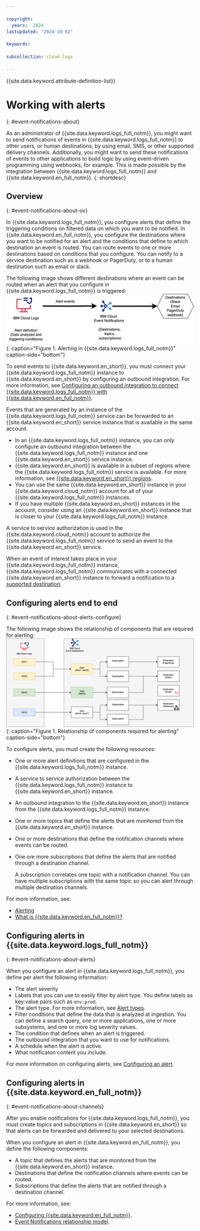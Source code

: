 ```yaml
---

copyright:
  years:  2024
lastupdated: "2024-10-02"

keywords:

subcollection: cloud-logs

---
```


{{site.data.keyword.attribute-definition-list}}

# Working with alerts
{: #event-notifications-about}

As an administrator of {{site.data.keyword.logs_full_notm}}, you might want to send notifications of events in {{site.data.keyword.logs_full_notm}} to other users, or human destinations, by using email, SMS, or other supported delivery channels. Additionally, you might want to send these notifications of events to other applications to build logic by using event-driven programming using webhooks, for example. This is made possible by the integration between {{site.data.keyword.logs_full_notm}} and {{site.data.keyword.en_full_notm}}.
{: shortdesc}

## Overview
{: #event-notifications-about-ov}

In {{site.data.keyword.logs_full_notm}}, you configure alerts that define the triggering conditions on filtered data on which you want to be notified. In {{site.data.keyword.en_full_notm}}, you configure the destinations where you want to be notified for an alert and the conditions that define to which destination an event is routed. You can route events to one or more destinations based on conditions that you configure. You can notify to a service destination such as a webhook or PagerDuty, or to a human destination such as email or slack.

The following image shows different destinations where an event can be routed when an alert that you configure in {{site.data.keyword.logs_full_notm}} is triggered:
![Alerting in {{site.data.keyword.logs_full_notm}}](../images/alerts-ov1.svg "Alerting in {{site.data.keyword.logs_full_notm}}"){: caption="Figure 1. Alerting in {{site.data.keyword.logs_full_notm}}" caption-side="bottom"}

To send events to {{site.data.keyword.en_short}}, you must connect your {{site.data.keyword.logs_full_notm}} instance to {{site.data.keyword.en_short}} by configuring an outbound integration. For more information, see [Configuring an outbound integration to connect {{site.data.keyword.logs_full_notm}} with {{site.data.keyword.en_full_notm}}](/docs/cloud-logs?topic=cloud-logs-event-notifications-configure).

Events that are generated by an instance of the {{site.data.keyword.logs_full_notm}} service can be forwarded to an {{site.data.keyword.en_short}} service instance that is available in the same account.
- In an {{site.data.keyword.logs_full_notm}} instance, you can only configure an outbound integration between the {{site.data.keyword.logs_full_notm}} instance and one {{site.data.keyword.en_short}} service instance.
- {{site.data.keyword.en_short}} is available in a subset of regions where the {{site.data.keyword.logs_full_notm}} service is available. For more information, see [{{site.data.keyword.en_short}} regions](/docs/event-notifications?topic=event-notifications-en-regions-endpoints).
- You can use the same {{site.data.keyword.en_short}} instance in your {{site.data.keyword.cloud_notm}} account for all of your {{site.data.keyword.logs_full_notm}} instances.
- If you have multiple {{site.data.keyword.en_short}} instances in the account, consider using an {{site.data.keyword.en_short}} instance that is closer to your {{site.data.keyword.logs_full_notm}} instance.

A service to service authorization is used in the {{site.data.keyword.cloud_notm}} account to authorize the {{site.data.keyword.logs_full_notm}} service to send an event to the {{site.data.keyword.en_short}} service.

When an event of interest takes place in your {{site.data.keyword.logs_full_notm}} instance, {{site.data.keyword.logs_full_notm}} communicates with a connected {{site.data.keyword.en_short}} instance to forward a notification to a [supported destination](/docs/event-notifications?topic=event-notifications-supported-destinations).


## Configuring alerts end to end
{: #event-notifications-about-alerts-configure}

The following image shows the relationship of components that are required for alerting:
![Relationship of components required for alerting](../images/event-notification-resources.svg "Relationship of components required for alerting"){: caption="Figure 1. Relationship of components required for alerting" caption-side="bottom"}

To configure alerts, you must create the following resources:
- One or more alert definitions that are configured in the {{site.data.keyword.logs_full_notm}} instance.
- A service to service authorization between the {{site.data.keyword.logs_full_notm}} instance to {{site.data.keyword.en_short}} instance.
- An outbound integration to the {{site.data.keyword.en_short}} instance from the {{site.data.keyword.logs_full_notm}} instance.
- One or more topics that define the alerts that are monitored from the {{site.data.keyword.en_short}} instance.
- One or more destinations that define the notification channels where events can be routed.
- One ore more subscriptions that define the alerts that are notified through a destination channel.

    A subscription correlates one topic with a notification channel.
    You can have multiple subscriptions with the same topic so you can alert through multiple destination channels.

For more information, see:
- [Alerting](/docs/cloud-logs?topic=cloud-logs-alerts)
- [What is {{site.data.keyword.en_full_notm}}?](/docs/event-notifications?topic=event-notifications-en-about).


## Configuring alerts in {{site.data.keyword.logs_full_notm}}
{: #event-notifications-about-alerts}

When you configure an alert in {{site.data.keyword.logs_full_notm}}, you define per alert the following information:
- The alert severity
- Labels that you can use to easily filter by alert type. You define labels as key:value pairs such as `env:prod`.
- The alert type. For more information, see [Alert types](/docs/cloud-logs?topic=cloud-logs-alerts&interface=ui#alert-types).
- Filter conditions that define the data that is analyzed at ingestion. You can define a search query, one or more applications, one or more subsystems, and one or more log severity values.
- The condition that defines when an alert is triggered.
- The outbound integration that you want to use for notifications.
- A schedule when the alert is active.
- What notificaton content you include.

For more information on configuring alerts, see [Configuring an alert](/docs/cloud-logs?topic=cloud-logs-alerts-config).



## Configuring alerts in {{site.data.keyword.en_full_notm}}
{: #event-notifications-about-channels}


After you enable notifications for {{site.data.keyword.logs_full_notm}}, you must create topics and subscriptions in {{site.data.keyword.en_short}} so that alerts can be forwarded and delivered to your selected destinations.

When you configure an alert in {{site.data.keyword.en_full_notm}}, you define the following components:
- A topic that defines the alerts that are monitored from the {{site.data.keyword.en_short}} instance.
- Destinations that define the notification channels where events can be routed.
- Subscriptions that define the alerts that are notified through a destination channel.

For more information, see:
- [Configuring {{site.data.keyword.en_full_notm}}](/docs/cloud-logs?topic=cloud-logs-event-notifications-alerts).
- [Event Notifications relationship model](/docs/event-notifications?topic=event-notifications-en-relation).

